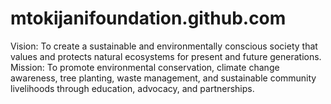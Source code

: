 # mtokijanifoundation.github.com
 Vision: To create a sustainable and environmentally conscious society that values and protects natural ecosystems for present and future generations. Mission: To promote environmental conservation, climate change awareness, tree planting, waste management, and sustainable community livelihoods through education, advocacy, and partnerships.
